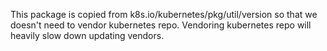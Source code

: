 This package is copied from k8s.io/kubernetes/pkg/util/version so that we doesn't need to vendor kubernetes repo.
Vendoring kubernetes repo will heavily slow down updating vendors.